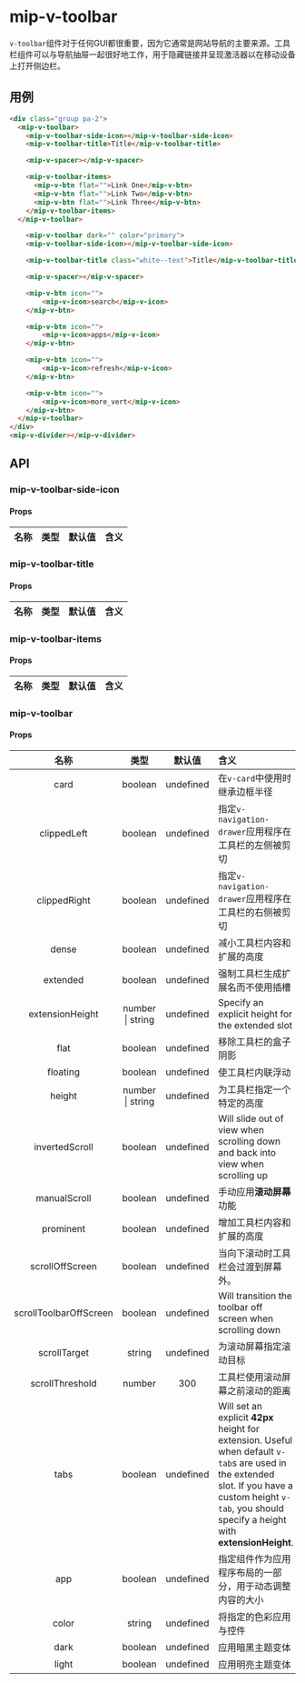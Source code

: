 # mip-v-toolbar

`v-toolbar`组件对于任何GUI都很重要，因为它通常是网站导航的主要来源。工具栏组件可以与导航抽屉一起很好地工作，用于隐藏链接并呈现激活器以在移动设备上打开侧边栏。

## 用例

```html
<div class="group pa-2">
  <mip-v-toolbar>
    <mip-v-toolbar-side-icon></mip-v-toolbar-side-icon>
    <mip-v-toolbar-title>Title</mip-v-toolbar-title>

    <mip-v-spacer></mip-v-spacer>

    <mip-v-toolbar-items>
      <mip-v-btn flat="">Link One</mip-v-btn>
      <mip-v-btn flat="">Link Two</mip-v-btn>
      <mip-v-btn flat="">Link Three</mip-v-btn>
    </mip-v-toolbar-items>
  </mip-v-toolbar>

    <mip-v-toolbar dark="" color="primary">
    <mip-v-toolbar-side-icon></mip-v-toolbar-side-icon>

    <mip-v-toolbar-title class="white--text">Title</mip-v-toolbar-title>

    <mip-v-spacer></mip-v-spacer>

    <mip-v-btn icon="">
        <mip-v-icon>search</mip-v-icon>
    </mip-v-btn>

    <mip-v-btn icon="">
        <mip-v-icon>apps</mip-v-icon>
    </mip-v-btn>

    <mip-v-btn icon="">
        <mip-v-icon>refresh</mip-v-icon>
    </mip-v-btn>

    <mip-v-btn icon="">
        <mip-v-icon>more_vert</mip-v-icon>
    </mip-v-btn>
  </mip-v-toolbar>
</div>
<mip-v-divider></mip-v-divider>
```

## API

### mip-v-toolbar-side-icon

#### Props

名称|类型|默认值|含义
:--:|:--:|:--:|:---


### mip-v-toolbar-title

#### Props

名称|类型|默认值|含义
:--:|:--:|:--:|:---


### mip-v-toolbar-items

#### Props

名称|类型|默认值|含义
:--:|:--:|:--:|:---


### mip-v-toolbar

#### Props

名称|类型|默认值|含义
:--:|:--:|:--:|:---
card|boolean|undefined|在`v-card`中使用时继承边框半径
clippedLeft|boolean|undefined|指定`v-navigation-drawer`应用程序在工具栏的左侧被剪切
clippedRight|boolean|undefined|指定`v-navigation-drawer`应用程序在工具栏的右侧被剪切
dense|boolean|undefined|减小工具栏内容和扩展的高度
extended|boolean|undefined|强制工具栏生成扩展名而不使用插槽
extensionHeight|number \| string|undefined|Specify an explicit height for the extended slot
flat|boolean|undefined|移除工具栏的盒子阴影
floating|boolean|undefined|使工具栏内联浮动
height|number \| string|undefined|为工具栏指定一个特定的高度
invertedScroll|boolean|undefined|Will slide out of view when scrolling down and back into view when scrolling up
manualScroll|boolean|undefined|手动应用**滚动屏幕**功能
prominent|boolean|undefined|增加工具栏内容和扩展的高度
scrollOffScreen|boolean|undefined|当向下滚动时工具栏会过渡到屏幕外。
scrollToolbarOffScreen|boolean|undefined|Will transition the toolbar off screen when scrolling down
scrollTarget|string|undefined|为滚动屏幕指定滚动目标
scrollThreshold|number|300|工具栏使用滚动屏幕之前滚动的距离
tabs|boolean|undefined|Will set an explicit **42px** height for extension. Useful when default `v-tab`s are used in the extended slot. If you have a custom height `v-tab`, you should specify a height with **extensionHeight**.
app|boolean|undefined|指定组件作为应用程序布局的一部分，用于动态调整内容的大小
color|string|undefined|将指定的色彩应用与控件
dark|boolean|undefined|应用暗黑主题变体
light|boolean|undefined|应用明亮主题变体

